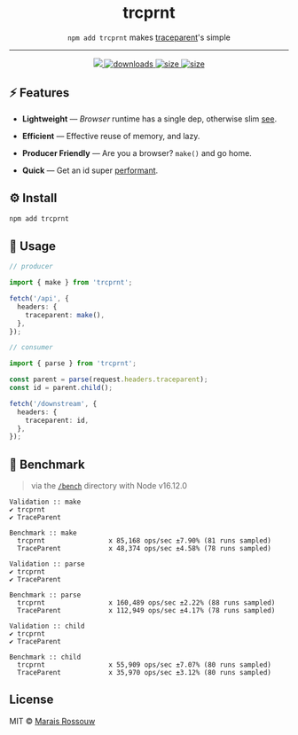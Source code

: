 <div align="center">
    <h1>trcprnt</h1>
	<p><code>npm add trcprnt</code> makes <a href="https://www.w3.org/TR/trace-context/#traceparent-header">traceparent</a>'s simple</p>
	<hr />
	<div>
		<a href="https://github.com/maraisr/trcprnt/actions/workflows/ci.yml">
			<img src="https://github.com/maraisr/trcprnt/actions/workflows/ci.yml/badge.svg"/>
		</a>
		<a href="https://npm-stat.com/charts.html?package=trcprnt">
			<img src="https://badgen.net/npm/dm/trcprnt?labelColor=black&color=black" alt="downloads"/>
		</a>
		<a href="https://packagephobia.com/result?p=trcprnt">
			<img src="https://badgen.net/packagephobia/install/trcprnt?labelColor=black&color=black" alt="size"/>
		</a>
		<a href="https://bundlephobia.com/result?p=trcprnt">
			<img src="https://badgen.net/bundlephobia/minzip/trcprnt?labelColor=black&color=black" alt="size"/>
		</a>
	</div>
</div>

## ⚡ Features

- **Lightweight** — _Browser_ runtime has a single dep, otherwise slim [see](https://npm.anvaka.com/#/view/2d/trcprnt).

- **Efficient** — Effective reuse of memory, and lazy.

- **Producer Friendly** — Are you a browser? `make()` and go home.

- **Quick** — Get an id super [performant](#-benchmark).

## ⚙️ Install

```sh
npm add trcprnt
```

## 🚀 Usage

```ts
// producer

import { make } from 'trcprnt';

fetch('/api', {
  headers: {
    traceparent: make(),
  },
});

// consumer

import { parse } from 'trcprnt';

const parent = parse(request.headers.traceparent);
const id = parent.child();

fetch('/downstream', {
  headers: {
    traceparent: id,
  },
});
```

## 💨 Benchmark

> via the [`/bench`](/bench) directory with Node v16.12.0

```
Validation :: make
✔ trcprnt
✔ TraceParent

Benchmark :: make
  trcprnt                x 85,168 ops/sec ±7.90% (81 runs sampled)
  TraceParent            x 48,374 ops/sec ±4.58% (78 runs sampled)

Validation :: parse
✔ trcprnt
✔ TraceParent

Benchmark :: parse
  trcprnt                x 160,489 ops/sec ±2.22% (88 runs sampled)
  TraceParent            x 112,949 ops/sec ±4.17% (78 runs sampled)

Validation :: child
✔ trcprnt
✔ TraceParent

Benchmark :: child
  trcprnt                x 55,909 ops/sec ±7.07% (80 runs sampled)
  TraceParent            x 35,970 ops/sec ±3.12% (80 runs sampled)
```

## License

MIT © [Marais Rossouw](https://marais.io)
